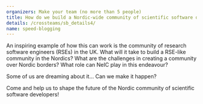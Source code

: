 ```yaml
---
organizers: Make your team (no more than 5 people)
title: How do we build a Nordic-wide community of scientific software developers, application experts and other e-science experts? 
details: /crossteams/sb_details4/
name: speed-blogging
---
```



An inspiring example of how this can work is the community of research software engineers (RSEs) in the UK. What will it take to build a RSE-like community in the Nordics? What are the challenges in creating a community over Nordic borders? What role can NeIC play in this endeavour?

Some of us are dreaming about it... Can we make it happen? 

Come and help us to shape the future of the Nordic community of scientific software developers!